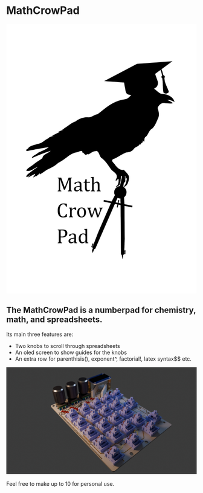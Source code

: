 # MathCrowPad
![logo](logoBg.png)
## The MathCrowPad is a numberpad for chemistry, math, and spreadsheets.

Its main three features are:
 * Two knobs to scroll through spreadsheets
 * An oled screen to show guides for the knobs
 * An extra row for parenthisis(), exponent^, factorial!, latex syntax$$ etc.

![3D Cad Model](model.png)

Feel free to make up to 10 for personal use.
